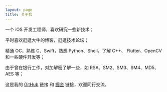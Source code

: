 ```yaml
---
layout: page
title: 关于我 
---
```


一个 iOS 开发工程师，喜欢研究一些新技术；

平时喜欢逛逛大牛的博客，逛逛技术论坛；

精通 OC，熟练 C、Swift，熟悉 Python、Shell，了解 C++、 Flutter、OpenCV 和一些硬件开发等；

由于曾在银行工作，对加解密了解一些，如 RSA、SM2、SM3、SM4、MD5、AES 等；

这是我的 [GitHub](https://github.com/muzipiao) 链接 和 [掘金](https://juejin.im/user/5b2f1c51f265da59ad439f69) 链接，欢迎同行交流。

